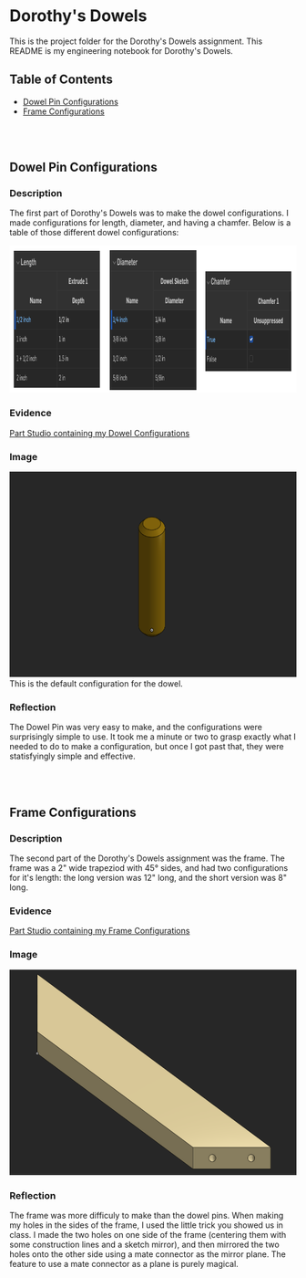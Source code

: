 # Dorothy's Dowels

This is the project folder for the Dorothy's Dowels assignment. This README is my engineering notebook for Dorothy's Dowels.

## Table of Contents
* [Dowel Pin Configurations](#dowel-pin-configurations)
* [Frame Configurations](#frame-configurations)

<br>
<br>

## Dowel Pin Configurations

### Description

The first part of Dorothy's Dowels was to make the dowel configurations. I made configurations for length, diameter, and having a chamfer. Below is a
 table of those different dowel configurations:

<img src="/dorothy_dowels/images/dowel_configurations.png" height="258px" alt="Dorothy's Dowels Configurations">

### Evidence

[Part Studio containing my Dowel Configurations](https://cvilleschools.onshape.com/documents/c9ac82162a3090764a17b9b5/w/17425d9436da4db7fa621807/e/84e4209c7872dfdfe465c9ff)

### Image

<img src="/dorothy_dowels/images/base_dowel.png" width="600px" height="360px" alt="Dorothy's Dowels Default Dowel Configuration">
This is the default configuration for the dowel.

### Reflection

The Dowel Pin was very easy to make, and the configurations were surprisingly simple to use. It took me a minute or two to grasp exactly what I needed
to do to make a configuration, but once I got past that, they were statisfyingly simple and effective.

<br>
<br>

## Frame Configurations

### Description

The second part of the Dorothy's Dowels assignment was the frame. The frame was a 2" wide trapeziod with 45° sides, and had two configurations for it's 
length: the long version was 12" long, and the short version was 8" long.

### Evidence

[Part Studio containing my Frame Configurations](https://cvilleschools.onshape.com/documents/c9ac82162a3090764a17b9b5/w/17425d9436da4db7fa621807/e/6dd7aa8e1a27cb6c98fb1937)

### Image

<img src="/dorothy_dowels/images/frame.png" width="600px" height="360px" alt="Dorothy's Dowels Frame">

### Reflection

The frame was more difficuly to make than the dowel pins. When making my holes in the sides of the frame, I used the little trick you showed us in
class. I made the two holes on one side of the frame (centering them with some construction lines and a sketch mirror), and then mirrored the two holes
onto the other side using a mate connector as the mirror plane. The feature to use a mate connector as a plane is purely magical.

<br>
<br>
